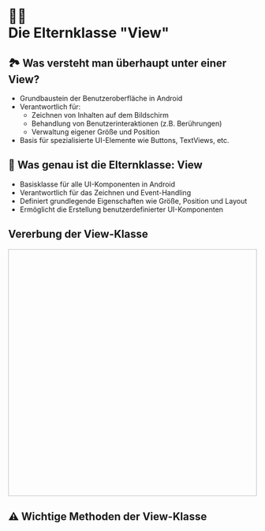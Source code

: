 # 👨👩<br>Die Elternklasse "View"


## 🏞️ Was versteht man überhaupt unter einer View? <!-- .element: class="fragment semi-fade-out shrink" style="" -->
- Grundbaustein der Benutzeroberfläche in Android <!-- .element: class="fragment fade-in-then-semi-out shrink fade-up" style="" -->
- Verantwortlich für: <!-- .element: class="fragment" style="" -->
  - Zeichnen von Inhalten auf dem Bildschirm <!-- .element: class="fragment fade-in-then-semi-out shrink fade-up" style="" -->
  - Behandlung von Benutzerinteraktionen (z.B. Berührungen) <!-- .element: class="fragment fade-in-then-semi-out shrink fade-up" style="" -->
  - Verwaltung eigener Größe und Position <!-- .element: class="fragment fade-in-then-semi-out shrink fade-up" style="" -->
- Basis für spezialisierte UI-Elemente wie Buttons, TextViews, etc. <!-- .element: class="fragment fade-in-then-semi-out shrink fade-up" style="" -->


## 🔎 Was genau ist die Elternklasse: View <!-- .element: class="fragment semi-fade-out shrink" style="" -->
- Basisklasse für alle UI-Komponenten in Android <!-- .element: class="fragment fade-in-then-semi-out fade-up" style="" -->
- Verantwortlich für das Zeichnen und Event-Handling <!-- .element: class="fragment fade-in-then-semi-out shrink fade-up" style="" -->
- Definiert grundlegende Eigenschaften wie Größe, Position und Layout <!-- .element: class="fragment fade-in-then-semi-out shrink fade-up" style="" -->
- Ermöglicht die Erstellung benutzerdefinierter UI-Komponenten <!-- .element: class="fragment fade-in-then-semi-out shrink fade-up" style="" -->

## Vererbung der View-Klasse <!-- .element: class="fragment semi-fade-out shrink" style="" -->
<img data-src="./Slides/assets/Diagramm.svg"  height="500" width="1000"> <!-- .element: class="fragment fade-in" style="" -->

## ⚠️ Wichtige Methoden der View-Klasse <!-- .element: class="fragment semi-fade-out shrink" style="" -->
<pre>
    <code data-trim data-noescape data-line-numbers="1-2|4-5|7-12|14-15">
        <script type="text/template">
  /*View zeichnen */
  onDraw(Canvas canvas)
  
  /*Größe bestimmen */
  onMeasure(int widthMeasureSpec, int heightMeasureSpec)
  
  /*Positioniert Kinder */
  onLayout(
    boolean changed, 
    int left, int top, 
    int right, int bottom
    )
  
  /*Verarbeitet Touch-Events */
  `onTouchEvent(MotionEvent event)`
  </script>
</code></pre>
<!-- .element: class="fragment r-frame" style="" -->